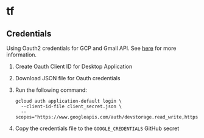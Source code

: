 # tf


## Credentials

Using Oauth2 credentials for GCP and Gmail API.  See [here](https://developers.google.com/identity/protocols/OAuth2) for more information.

1. Create Oauth Client ID for Desktop Application
1. Download JSON file for Oauth credentials
1. Run the following command:

    ```
    gcloud auth application-default login \
      --client-id-file client_secret.json \
      --scopes="https://www.googleapis.com/auth/devstorage.read_write,https://www.googleapis.com/auth/gmail.labels,https://www.googleapis.com/auth/gmail.settings.basic"
    ```

1. Copy the credentials file to the `GOOGLE_CREDENTIALS` GitHub secret
